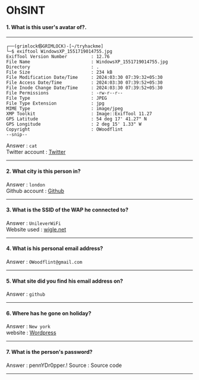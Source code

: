 # OhSINT

#### 1. What is this user's avatar of?.

---

````shell
┌──(grimlock㉿GRIMLOCK)-[~/tryhackme]
└─$ exiftool WindowsXP_1551719014755.jpg 
ExifTool Version Number         : 12.76
File Name                       : WindowsXP_1551719014755.jpg
Directory                       : .
File Size                       : 234 kB
File Modification Date/Time     : 2024:03:30 07:39:32+05:30
File Access Date/Time           : 2024:03:30 07:39:52+05:30
File Inode Change Date/Time     : 2024:03:30 07:39:52+05:30
File Permissions                : -rw-r--r--
File Type                       : JPEG
File Type Extension             : jpg
MIME Type                       : image/jpeg
XMP Toolkit                     : Image::ExifTool 11.27
GPS Latitude                    : 54 deg 17' 41.27" N
GPS Longitude                   : 2 deg 15' 1.33" W
Copyright                       : OWoodflint
--snip--

````
Answer : `cat`<br>
Twitter account : [Twitter](https://twitter.com/OWoodflint)

---

#### 2. What city is this person in?
Answer : `london`<br>
Github account : [Github](https://github.com/OWoodfl1nt/people_finder)

---

#### 3. What is the SSID of the WAP he connected to?
Answer : `UnileverWiFi`<br>
Website used : [wigle.net](https://wigle.net/)

---

#### 4. What is his personal email address?
Answer : `OWoodflint@gmail.com`

---

#### 5. What site did you find his email address on?
Answer : `github`

---

#### 6. Where has he gone on holiday?
Answer : `New york`<br>
website : [Wordpress](https://oliverwoodflint.wordpress.com/)

---

#### 7. What is the person's password?
Answer : pennYDr0pper.!
Source : Source code 

---